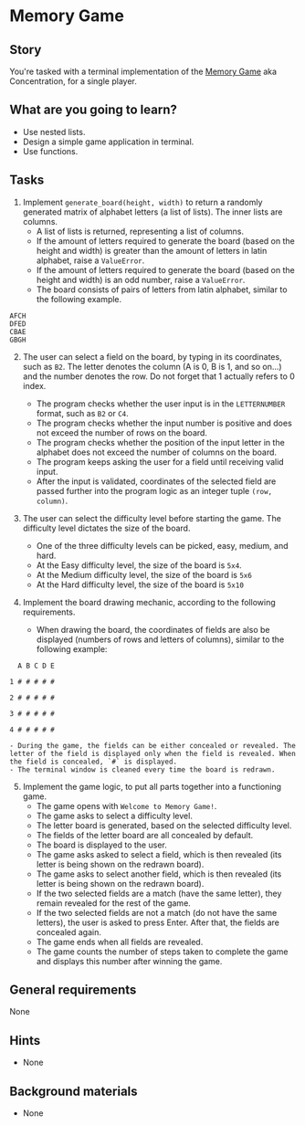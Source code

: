 # Memory Game

## Story

You're tasked with a terminal implementation of the [Memory Game](https://en.wikipedia.org/wiki/A_Game_of_Concentration) aka Concentration, for a single player.

## What are you going to learn?

- Use nested lists.
- Design a simple game application in terminal.
- Use functions.


## Tasks

1. Implement `generate_board(height, width)` to return a randomly generated matrix of alphabet letters (a list of lists). The inner lists are columns.
    - A list of lists is returned, representing a list of columns.
    - If the amount of letters required to generate the board (based on the height and width) is greater than the amount of letters in latin alphabet, raise a `ValueError`.
    - If the amount of letters required to generate the board (based on the height and width) is an odd number, raise a `ValueError`.
    - The board consists of pairs of letters from latin alphabet, similar to
the following example.
```
AFCH
DFED
CBAE
GBGH
```

2. The user can select a field on the board, by typing in its coordinates, such as `B2`. The letter denotes the column (A is 0, B is 1, and so on...) and the number denotes the row. Do not forget that 1 actually refers to 0 index.
    - The program checks whether the user input is in the `LETTERNUMBER` format, such as `B2` or `C4`.
    - The program checks whether the input number is positive and does not exceed the number of rows on the board.
    - The program checks whether the position of the input letter in the alphabet does not exceed the number of columns on the board.
    - The program keeps asking the user for a field until receiving valid input.
    - After the input is validated, coordinates of the selected field are passed further into the program logic as an integer tuple `(row, column)`.

3. The user can select the difficulty level before starting the game. The difficulty level dictates the size of the board.
    - One of the three difficulty levels can be picked, easy, medium, and hard.
    - At the Easy difficulty level, the size of the board is `5x4`.
    - At the Medium difficulty level, the size of the board is `5x6`
    - At the Hard difficulty level, the size of the board is `5x10`

4. Implement the board drawing mechanic, according to the following requirements.
    - When drawing the board, the coordinates of fields are also be displayed
(numbers of rows and letters of columns), similar to the following example:
```
  A B C D E

1 # # # # #

2 # # # # #

3 # # # # #

4 # # # # #
```
    - During the game, the fields can be either concealed or revealed. The letter of the field is displayed only when the field is revealed. When the field is concealed, `#` is displayed.
    - The terminal window is cleaned every time the board is redrawn.

5. Implement the game logic, to put all parts together into a functioning game.
    - The game opens with `Welcome to Memory Game!`.
    - The game asks to select a difficulty level.
    - The letter board is generated, based on the selected difficulty level.
    - The fields of the letter board are all concealed by default.
    - The board is displayed to the user.
    - The game asks asked to select a field, which is then revealed (its letter is being shown on the redrawn board).
    - The game asks to select another field, which is then revealed (its letter is being shown on the redrawn board).
    - If the two selected fields are a match (have the same letter), they remain revealed for the rest of the game.
    - If the two selected fields are not a match (do not have the same letters), the user is asked to press Enter. After that, the fields are concealed again.
    - The game ends when all fields are revealed.
    - The game counts the number of steps taken to complete the game and displays this number after winning the game.

## General requirements

None

## Hints

- None

## Background materials

- None
